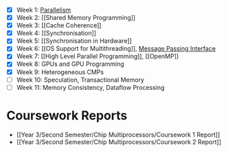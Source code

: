 - [x] Week 1: [Parallelism](Parallelism.md)
- [x] Week 2: [[Shared Memory Programming]]
- [x] Week 3: [[Cache Coherence]]
- [x] Week 4: [[Synchronisation]]
- [x] Week 5: [[Synchronisation in Hardware]]
- [x] Week 6: [[OS Support for Multithreading]], [Message Passing Interface](https://olivierpierre.github.io/comp35112/lecture-notes/13-mpi.html)
- [x] Week 7: [[High Level Parallel Programming]], [[OpenMP]]
- [x] Week 8: GPUs and GPU Programming
- [x] Week 9: Heterogeneous CMPs
- [ ] Week 10: Speculation, Transactional Memory
- [ ] Week 11: Memory Consistency, Dataflow Processing

# Coursework Reports
- [[Year 3/Second Semester/Chip Multiprocessors/Coursework 1 Report]]
- [[Year 3/Second Semester/Chip Multiprocessors/Coursework 2 Report]]